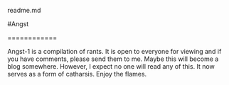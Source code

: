 readme.md

#Angst

============

Angst-1 is a compilation of rants. It is open to everyone for viewing and if you have comments, please send them to me. Maybe this will become a blog somewhere. However, I expect no one will read any of this. It now serves as a form of catharsis. Enjoy the flames.

